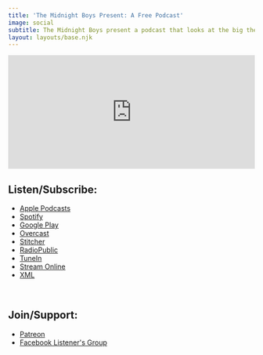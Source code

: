```yaml
---
title: 'The Midnight Boys Present: A Free Podcast'
image: social
subtitle: The Midnight Boys present a podcast that looks at the big themes in movies. Like why spiders are scary and how cool 1997 was.
layout: layouts/base.njk
---
```

<iframe title="Spotify" src="https://open.spotify.com/embed-podcast/show/27S5iSHqJsA5Qqe2lti6M2" width="100%" height="232" frameborder="0" allowtransparency="true" allow="encrypted-media"></iframe>
<h2>Listen/Subscribe:</h2>
<ul class="podcasts">
	<li><a href="https://itunes.apple.com/us/podcast/a-free-podcast/id1434346405">Apple Podcasts</a>
	<li><a href="https://open.spotify.com/show/27S5iSHqJsA5Qqe2lti6M2?si=AM4DBHZwRHOkRwxvJhwA9A">Spotify</a></li>
	<li><a href="https://playmusic.app.goo.gl/?ibi=com.google.PlayMusic&amp;isi=691797987&amp;ius=googleplaymusic&amp;apn=com.google.android.music&amp;link=https://play.google.com/music/m/Ikvndewo5k2m4rcda4ymqbpa2mm?t%3DA_Free_Podcast%26pcampaignid%3DMKT-na-all-co-pr-mu-pod-16">Google Play</a></li>
	<li><a href="https://overcast.fm/itunes1434346405/a-free-podcast">Overcast</a></li>
	<li><a href="https://www.stitcher.com/podcast/titanic-minute/a-free-podcast">Stitcher</a></li>
	<li><a href="https://radiopublic.com/the-midnight-boys-present-a-free-60nRqb">RadioPublic</a></li>
	<li><a href="https://tunein.com/podcasts/Film--TV-News/A-Free-Podcast-p1152490/">TuneIn</a></li>
	<li><a href="http://afreepodcast.cast.rocks/">Stream Online</a></li>
	<li><a href="http://afreepodcast.cast.rocks/feed.xml">XML</a></li>
</ul>
<h2 class="clear" style="padding-top: 2rem;">Join/Support:</h2>
<ul class="podcasts">
<li><a href="https://patreon.com/themidnightboys/">Patreon</a></li>
<li><a href="https://www.facebook.com/groups/234075713939781">Facebook Listener's Group</a></li>
</ul>
<br class="clear" />
